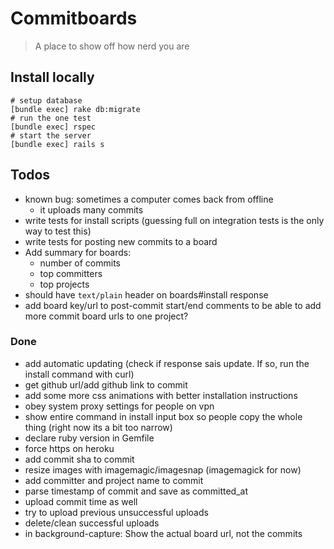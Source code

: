 # Commitboards

> A place to show off how nerd you are

## Install locally

    # setup database
    [bundle exec] rake db:migrate
    # run the one test
    [bundle exec] rspec
    # start the server
    [bundle exec] rails s


## Todos

- known bug: sometimes a computer comes back from offline
  - it uploads many commits
- write tests for install scripts (guessing full on integration tests is the only way to test this)
- write tests for posting new commits to a board
- Add summary for boards:
  - number of commits
  - top committers
  - top projects
- should have `text/plain` header on boards#install response
- add board key/url to post-commit start/end comments to be able to add more commit board urls to one project?

### Done

- add automatic updating (check if response sais update. If so, run the install command with curl)
- get github url/add github link to commit
- add some more css animations with better installation instructions
- obey system proxy settings for people on vpn
- show entire command in install input box so people copy the whole thing (right now its a bit too narrow)
- declare ruby version in Gemfile
- force https on heroku
- add commit sha to commit
- resize images with imagemagic/imagesnap (imagemagick for now)
- add committer and project name to commit
- parse timestamp of commit and save as committed_at
- upload commit time as well
- try to upload previous unsuccessful uploads
- delete/clean successful uploads
- in background-capture: Show the actual board url, not the commits
